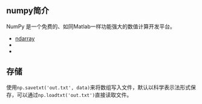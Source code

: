 ## numpy简介

NumPy 是一个免费的、如同Matlab一样功能强大的数值计算开发平台。

- [ndarray](./ndarray/README.md)
- []()
- []()


## 存储

使用`np.savetxt('out.txt', data)`来将数组写入文件，默认以科学表示法形式保存，可以通过`np.loadtxt('out.txt')`直接读取文件。